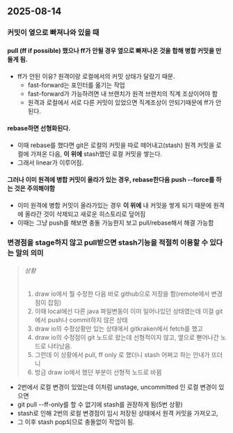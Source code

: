 ## 2025-08-14

### 커밋이 옆으로 빠져나와 있을 때
#### pull (ff if possible) 했으나 ff가 안될 경우 옆으로 빠져나온 것을 합해 병합 커밋을 만들게 됨.
- ff가 안된 이유? 원격이랑 로컬에서의 커밋 상태가 달랐기 때문.
    - fast-forward는 포인터를 옮기는 작업
    - fast-forward가 가능하려면 내 브랜치가 원격 브랜치의 직계 조상이어야 함
    - 원격과 로컬에서 서로 다른 커밋이 있었으면 직계조상이 안되기때문에 ff가 안 된다.
#### rebase하면 선형화된다.
- 이때 rebase를 했다면 git은 로컬의 커밋을 따로 떼어내고(stash) 원격 커밋을 로컬에 가져온 다음, **이 위에** stash했던 로컬 커밋을 쌓는다.
- 그래서 linear가 이루어짐.
#### 그러나 이미 원격에 병합 커밋이 올라가 있는 경우, rebase한다음 **push --force**를 하는 것은 주의해야함
- 이미 원격에 병합 커밋이 올라가있는 경우 **이 위에** 내 커밋을 쌓게 되기 때문에 원격에 올라간 것이 삭제되고 새로운 히스토리로 덮어짐
- 이때는 그냥 push를 해보면 충돌 가능한지 보고 pull/rebase해서 해결 가능함

### 변경점을 stage하지 않고 pull받으면 stash기능을 적절히 이용할 수 있다는 말의 의미
> ###### 상황
> 1. draw io에서 뭘 수정한 다음 바로 github으로 저장을 함(remote에서 변경점이 잡힘)<br>
> 2. 이때 local에선 다른 java 파일변동이 이미 일어나있던 상태였는데 이걸 git에서 push나 commit하지 않은 상태<br>
> 3. draw io의 수정상황만 있는 상태에서 gitkraken에서 fetch를 했고<br>
> 4. draw io의 수정점이 git 노드로 왔는데 선형적이지 않고, 옆으로 뻗어나간 노드로 나타났음.<br>
> 5. 그런데 이 상황에서 pull, ff only 로 했더니 stash 어쩌고 하는 안내가 뜨더니<br>
> 6. 방금 draw io에서 했던 부분이 선형적 노드로 바뀜
- 2번에서 로컬 변경이 있었는데 이처럼 unstage, uncommitted 인 로컬 변경이 있으면
- git pull --ff-only를 할 수 없기에 stash를 권장하게 됨(5번 상황)
- stash로 인해 2번의 로컬 변경점이 임시 저장된 상태에서 원격 커밋을 가져오고,
- 그 이후 stash pop되므로 충돌없이 작업이 됨.